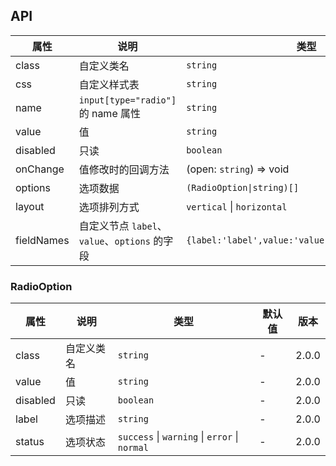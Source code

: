## API

| 属性       | 说明                                          | 类型                                              | 默认值       | 版本  |
| ---------- | --------------------------------------------- | ------------------------------------------------- | ------------ | ----- |
| class      | 自定义类名                                    | `string`                                          | -            | 1.3.0 |
| css        | 自定义样式表                                  | `string`                                          | -            | 1.3.0 |
| name       | `input[type="radio"]` 的 name 属性            | `string`                                          | -            | 1.3.0 |
| value      | 值                                            | `string`                                          | -            | 1.3.0 |
| disabled   | 只读                                          | `boolean`                                         | -            | 1.3.0 |
| onChange   | 值修改时的回调方法                            | (open: `string`) => void                          | -            | 1.3.0 |
| options    | 选项数据                                      | `(RadioOption\|string)[]`                         | `[]`         | 1.3.0 |
| layout     | 选项排列方式                                  | `vertical` \| `horizontal`                        | `horizontal` | 1.3.0 |
| fieldNames | 自定义节点 `label`、`value`、`options` 的字段 | `{label:'label',value:'value',options:'options'}` | -            | 1.6.0 |

### RadioOption

| 属性     | 说明       | 类型                                          | 默认值 | 版本  |
| -------- | ---------- | --------------------------------------------- | ------ | ----- |
| class    | 自定义类名 | `string`                                      | -      | 2.0.0 |
| value    | 值         | `string`                                      | -      | 2.0.0 |
| disabled | 只读       | `boolean`                                     | -      | 2.0.0 |
| label    | 选项描述   | `string`                                      | -      | 2.0.0 |
| status   | 选项状态   | `success` \| `warning` \| `error` \| `normal` | -      | 2.0.0 |
